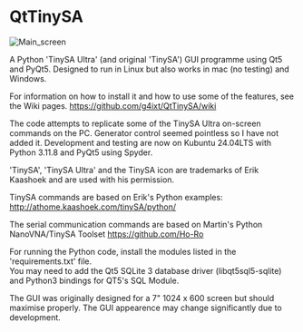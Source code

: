 # QtTinySA  
![Main_screen](https://github.com/user-attachments/assets/cb39e630-c1b1-4299-a2d3-c843c63f7591)

A Python 'TinySA Ultra' (and original 'TinySA') GUI programme using Qt5 and PyQt5. Designed to run in Linux but also works in mac (no testing)
and Windows.
  
For information on how to install it and how to use some of the features, see the Wiki pages.
https://github.com/g4ixt/QtTinySA/wiki
  
The code attempts to replicate some of the TinySA Ultra on-screen commands on the PC.  Generator control seemed pointless so I have not added it.
Development and testing are now on Kubuntu 24.04LTS with Python 3.11.8 and PyQt5 using Spyder.

'TinySA', 'TinySA Ultra' and the TinySA icon are trademarks of Erik Kaashoek and are used with his permission.

TinySA commands are based on Erik's Python examples:
http://athome.kaashoek.com/tinySA/python/

The serial communication commands are based on Martin's Python NanoVNA/TinySA Toolset
https://github.com/Ho-Ro
  
For running the Python code, install the modules listed in the 'requirements.txt' file.  
You may need to add the Qt5 SQLite 3 database driver (libqt5sql5-sqlite) and Python3 bindings for QT5's SQL Module.

The GUI was originally designed for a 7" 1024 x 600 screen but should maximise properly.  The GUI appearence may change significantly due to development.
